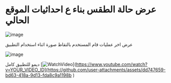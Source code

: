 # عرض حالة الطقس بناء ع احداثيات الموقع الحالي

![image](https://github.com/user-attachments/assets/6cb5a011-c061-4646-8958-e1a2c39dca57)

عرض اخر عمليات قام المستخدم بالتقاط صورة اثناء استخدام التطبيق

![image](https://github.com/user-attachments/assets/43a0524f-efde-4576-9901-8c74709021a1)


ديمو للتطبيق كامل
[![WatchVideo]([https://img.youtube.com/vi/YOUR_VIDEO_ID/maxresdefault.jpg)](https://www.youtube.com/watch?v=YOUR_VIDEO_ID](https://github.com/user-attachments/assets/dd747659-bd63-418a-9d13-fda8c9a1198b
)






